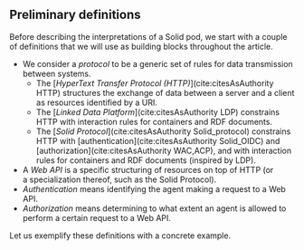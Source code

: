 ## Preliminary definitions

Before describing the interpretations of a Solid pod,
we start with a couple of definitions that we will use as building blocks
throughout the article.

- We consider a <dfn id="dfn-protocol">protocol</dfn> to be
  a generic set of rules for data transmission between systems.
  - The [<dfn id="dfn-http">HyperText Transfer Protocol (HTTP)</dfn>](cite:citesAsAuthority HTTP)
    structures the exchange of data between a server and a client
    as resources identified by a URI.
  - The [<dfn id="dfn-ldp">Linked Data Platform</dfn>](cite:citesAsAuthority LDP)
    constrains HTTP with interaction rules for containers and RDF documents.
  - The [<dfn id="dfn-solid-protocol">Solid Protocol</dfn>](cite:citesAsAuthority Solid_protocol)
    constrains HTTP with [authentication](cite:citesAsAuthority Solid_OIDC)
    and [authorization](cite:citesAsAuthority WAC,ACP),
    and with interaction rules for containers and RDF documents
    (inspired by LDP).
- A <dfn id="dfn-web-api">Web API</dfn> is a specific structuring of resources
  on top of HTTP (or a specialization thereof, such as the Solid Protocol).
- <dfn id="dfn-authentication">Authentication</dfn>
  means identifying the agent making a request to a Web API.
- <dfn id="dfn-authorization">Authorization</dfn>
  means determining to what extent an agent is allowed
  to perform a certain request to a Web API.

Let us exemplify these definitions with a concrete example.
